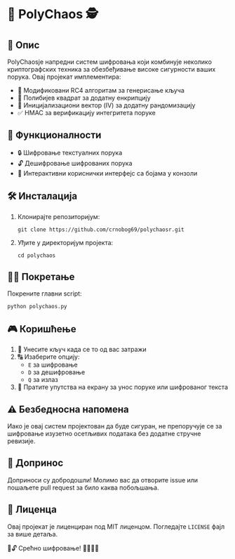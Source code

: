 # 🔐 PolyChaos 🕵️

## 📜 Опис

PolyChaosје напредни систем шифровања који комбинује неколико криптографских техника за обезбеђивање високе сигурности ваших порука. Овај пројекат имплементира:

- 🔀 Модификовани RC4 алгоритам за генерисање кључа
- 🔢 Полибијев квадрат за додатну енкрипцију
- 🎲 Иницијализациони вектор (IV) за додатну рандомизацију
- ✅ HMAC за верификацију интегритета поруке

## 🚀 Функционалности

- 🔒 Шифровање текстуалних порука
- 🔓 Дешифровање шифрованих порука
- 🌈 Интерактивни кориснички интерфејс са бојама у конзоли

## 🛠 Инсталација

1. Клонирајте репозиторијум:
   ```
   git clone https://github.com/crnobog69/polychaosr.git
   ```
2. Уђите у директоријум пројекта:
   ```
   cd polychaos
   ```

## 🏃‍♂️ Покретање

Покрените главни script:

```
python polychaos.py
```

## 🎮 Коришћење

1. 🔑 Унесите кључ када се то од вас затражи
2. 🔠 Изаберите опцију:
   - `E` за шифровање
   - `D` за дешифровање
   - `Q` за излаз
3. 📝 Пратите упутства на екрану за унос поруке или шифрованог текста

## ⚠️ Безбедносна напомена

Иако је овај систем пројектован да буде сигуран, не препоручује се за шифровање изузетно осетљивих података без додатне стручне ревизије.

## 🤝 Допринос

Доприноси су добродошли! Молимо вас да отворите issue или пошаљете pull request за било каква побољшања.

## 📄 Лиценца

Овај пројекат је лиценциран под MIT лиценцом. Погледајте `LICENSE` фајл за више детаља.

🔐🔓 Срећно шифровање! 🕵️‍♀️🕵️‍♂️
